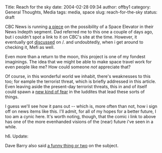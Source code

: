 Title: Reach for the sky
date: 2004-02-28 09:34
author: offby1
category: General Thoughts, Media
tags: media, space
slug: reach-for-the-sky
status: draft

CBC News is running [a piece](http://www.cbc.ca/news/background/space/spaceelevator.html) on the possibility of a Space Elevator in their News Indepth segment. Dad referred me to this one a couple of days ago, but i couldn't spot a link to it on CBC's site at the time. However, it eventually got [discussed](<http://science.slashdot.org/article.pl?sid=04/02/27/198205&mode=thread>) on /. and undoubtedly, when i get around to checking it, Mefi as well.

Even more than a return to the moon, this project is one of my fondest imaginings. The idea that we might be able to make space travel work for even people like me? How could someone _not_ appreciate that?

Of course, in this wonderful world we inhabit, there's weaknesses to this too; for eample the terrorist threat, which is briefly addressed in this article. Even leaving aside the present-day terrorist threats, this in and of itself could spawn a [new kind of fear](<http://www.miscmayhemprods.com/locke/>) in the luddites that lead these sorts of things.

I guess we'll see how it pans out \-- which is, more often than not, how i sign off on news items like this. I'll admit, for all of my hopes for a better future, I too am a cynic here. It's worth noting, though, that the comic i link to above has one of the more evenhanded visions of the (near) future i've seen in a while.

h6. Update:

Dave Barry also said [a funny thing or two]([http://www.miami.com/mld/miamiherald/living/columnists/dave_barry/7217432.htm](http://www.miami.com/mld/miamiherald/living/columnists/dave_barry/7217432.htm)) on the subject.
